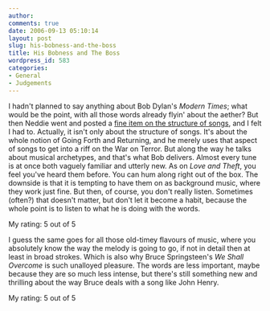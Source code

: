 ```yaml
---
author:
comments: true
date: 2006-09-13 05:10:14
layout: post
slug: his-bobness-and-the-boss
title: His Bobness and The Boss
wordpress_id: 583
categories:
- General
- Judgements
---
```


I hadn't planned to say anything about Bob Dylan's _Modern Times_; what would be the point, with all those words already flyin' about the aether? But then Neddie went and posted a [fine item on the structure of songs](http://byneddiejingo.blogspot.com/2006/09/we-have-not-gone-forth-we-will-never.html), and I felt I had to. Actually, it isn't only about the structure of songs. It's about the whole notion of Going Forth and Returning, and he merely uses that aspect of songs to get into a riff on the War on Terror. But along the way he talks about musical archetypes, and that's what Bob delivers. Almost every tune is at once both vaguely familiar and utterly new. As on _Love and Theft_, you feel you've heard them before. You can hum along right out of the box. The downside is that it is tempting to have them on as background music, where they work just fine. But then, of course, you don't really listen. Sometimes (often?) that doesn't matter, but don't let it become a habit, because the whole point is to listen to what he is doing with the words. 

My rating: 5 out of 5

I guess the same goes for all those old-timey flavours of music, where you absolutely know the way the melody is going to go, if not in detail then at least in broad strokes. Which is also why Bruce Springsteen's _We Shall Overcome_ is such unalloyed pleasure. The words are less important, maybe because they are so much less intense, but there's still something new and thrilling about the way Bruce deals with a song like John Henry. 

My rating: 5 out of 5

